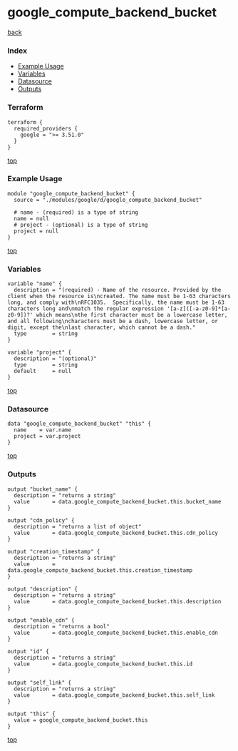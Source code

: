 # google_compute_backend_bucket

[back](../google.md)

### Index

- [Example Usage](#example-usage)
- [Variables](#variables)
- [Datasource](#datasource)
- [Outputs](#outputs)

### Terraform

```hcl
terraform {
  required_providers {
    google = ">= 3.51.0"
  }
}
```

[top](#index)

### Example Usage

```hcl
module "google_compute_backend_bucket" {
  source = "./modules/google/d/google_compute_backend_bucket"

  # name - (required) is a type of string
  name = null
  # project - (optional) is a type of string
  project = null
}
```

[top](#index)

### Variables

```hcl
variable "name" {
  description = "(required) - Name of the resource. Provided by the client when the resource is\ncreated. The name must be 1-63 characters long, and comply with\nRFC1035.  Specifically, the name must be 1-63 characters long and\nmatch the regular expression '[a-z]([-a-z0-9]*[a-z0-9])?' which means\nthe first character must be a lowercase letter, and all following\ncharacters must be a dash, lowercase letter, or digit, except the\nlast character, which cannot be a dash."
  type        = string
}

variable "project" {
  description = "(optional)"
  type        = string
  default     = null
}
```

[top](#index)

### Datasource

```hcl
data "google_compute_backend_bucket" "this" {
  name    = var.name
  project = var.project
}
```

[top](#index)

### Outputs

```hcl
output "bucket_name" {
  description = "returns a string"
  value       = data.google_compute_backend_bucket.this.bucket_name
}

output "cdn_policy" {
  description = "returns a list of object"
  value       = data.google_compute_backend_bucket.this.cdn_policy
}

output "creation_timestamp" {
  description = "returns a string"
  value       = data.google_compute_backend_bucket.this.creation_timestamp
}

output "description" {
  description = "returns a string"
  value       = data.google_compute_backend_bucket.this.description
}

output "enable_cdn" {
  description = "returns a bool"
  value       = data.google_compute_backend_bucket.this.enable_cdn
}

output "id" {
  description = "returns a string"
  value       = data.google_compute_backend_bucket.this.id
}

output "self_link" {
  description = "returns a string"
  value       = data.google_compute_backend_bucket.this.self_link
}

output "this" {
  value = google_compute_backend_bucket.this
}
```

[top](#index)